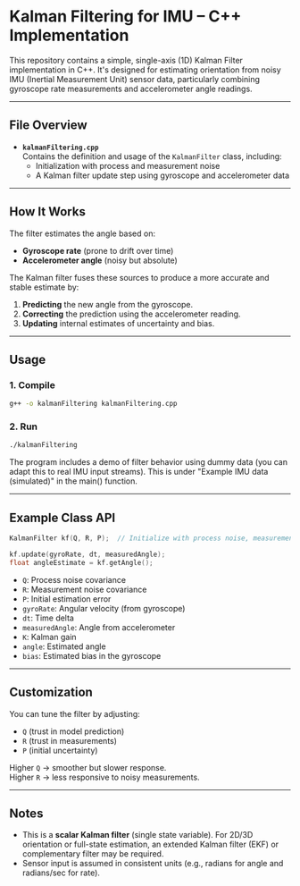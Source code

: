 
# Kalman Filtering for IMU – C++ Implementation

This repository contains a simple, single-axis (1D) Kalman Filter implementation in C++. It's designed for estimating orientation from noisy IMU (Inertial Measurement Unit) sensor data, particularly combining gyroscope rate measurements and accelerometer angle readings.

---

## File Overview

- **`kalmanFiltering.cpp`**  
  Contains the definition and usage of the `KalmanFilter` class, including:
  - Initialization with process and measurement noise
  - A Kalman filter update step using gyroscope and accelerometer data

---

## How It Works

The filter estimates the angle based on:
- **Gyroscope rate** (prone to drift over time)
- **Accelerometer angle** (noisy but absolute)

The Kalman filter fuses these sources to produce a more accurate and stable estimate by:
1. **Predicting** the new angle from the gyroscope.
2. **Correcting** the prediction using the accelerometer reading.
3. **Updating** internal estimates of uncertainty and bias.

---

## Usage

### 1. Compile

```bash
g++ -o kalmanFiltering kalmanFiltering.cpp
```

### 2. Run

```bash
./kalmanFiltering
```

The program includes a demo of filter behavior using dummy data (you can adapt this to real IMU input streams). This is under "Example IMU data (simulated)" in the main() function.

---

## Example Class API

```cpp
KalmanFilter kf(Q, R, P);  // Initialize with process noise, measurement noise, and estimation error

kf.update(gyroRate, dt, measuredAngle);
float angleEstimate = kf.getAngle();
```

- `Q`: Process noise covariance
- `R`: Measurement noise covariance
- `P`: Initial estimation error
- `gyroRate`: Angular velocity (from gyroscope)
- `dt`: Time delta
- `measuredAngle`: Angle from accelerometer
- `K`:  Kalman gain
- `angle`: Estimated angle
- `bias`: Estimated bias in the gyroscope

---

## Customization

You can tune the filter by adjusting:
- `Q` (trust in model prediction)
- `R` (trust in measurements)
- `P` (initial uncertainty)

Higher `Q` → smoother but slower response.  
Higher `R` → less responsive to noisy measurements.

---

## Notes

- This is a **scalar Kalman filter** (single state variable). For 2D/3D orientation or full-state estimation, an extended Kalman filter (EKF) or complementary filter may be required.
- Sensor input is assumed in consistent units (e.g., radians for angle and radians/sec for rate).
